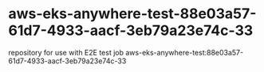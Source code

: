 # aws-eks-anywhere-test-88e03a57-61d7-4933-aacf-3eb79a23e74c-33
repository for use with E2E test job aws-eks-anywhere-test:88e03a57-61d7-4933-aacf-3eb79a23e74c-33
